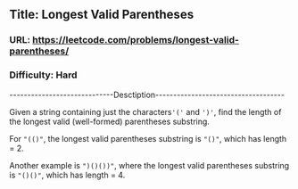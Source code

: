 ## Title: Longest Valid Parentheses

### URL: https://leetcode.com/problems/longest-valid-parentheses/
### Difficulty: Hard

-----------------------------Desctiption------------------------------------

Given a string containing just the characters`'('` and `')'`, find the length of the longest valid (well-formed) parentheses substring.

For `"(()"`, the longest valid parentheses substring is `"()"`, which has length = 2.

Another example is `")()())"`, where the longest valid parentheses substring is `"()()"`, which has length = 4.
